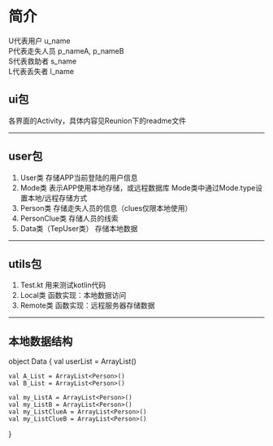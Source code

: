 # 简介
U代表用户      u_name  
P代表走失人员 p_nameA, p_nameB  
S代表救助者    s_name  
L代表丢失者    l_name  



## ui包
各界面的Activity，具体内容见Reunion下的readme文件

------
## user包
1.    User类
存储APP当前登陆的用户信息
2.    Mode类
表示APP使用本地存储，或远程数据库
Mode类中通过Mode.type设置本地/远程存储方式
3.    Person类
存储走失人员的信息（clues仅限本地使用）
4.    PersonClue类
存储人员的线索
5.    Data类（TepUser类）
存储本地数据
------
## utils包
1.    Test.kt
用来测试kotlin代码
2.    Local类
函数实现：本地数据访问
3.    Remote类
函数实现：远程服务器存储数据

------
## 本地数据结构
object Data {
    val userList = ArrayList<TepUser>()
    
    val A_List = ArrayList<Person>()
    val B_List = ArrayList<Person>()

    val my_ListA = ArrayList<Person>()
    val my_ListB = ArrayList<Person>()
    val my_ListClueA = ArrayList<Person>()
    val my_ListClueB = ArrayList<Person>()
}


